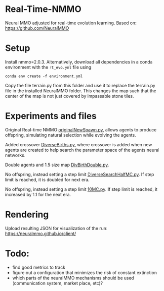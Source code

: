 # Real-Time-NMMO

Neural MMO adjusted for real-time evolution learning.
Based on: https://github.com/NeuralMMO

# Setup
Install nmmo=2.0.3. Alternatively, download all dependencies in a conda environment with the `rt_evo.yml` file using 
```
conda env create -f environment.yml
```

Copy the file terrain.py from this folder and use it to replace the terrain.py file in the installed NeuralMMO folder. This changes the map such that the center of the map is not just covered by impassable stone tiles.

# Experiments and files

Original Real-time NMMO [originalNewSpawn.py](originalNewSpawn.py), allows agents to produce offspring, simulating natural selection while evolving the agents.

Added crossover [DiverseBirths.py](DiverseBirths.py), where crossover is added when new agents are created to help search the parameter space of the agents neural networks.

Double agents and 1.5 size map [DivBirthDouble.py](DivBirthDouble.py).

No offspring, instead setting a step limit [DiverseSearchHalfMC.py](DiverseSearchHalfMC.py). If step limit is reached, it is doubled for next era.

No offspring, instead setting a step limit [10MC.py](10MC.py). If step limit is reached, it increased by 1.1 for the next era.


# Rendering

Upload resulting JSON for visualization of the run:
https://neuralmmo.github.io/client/

# Todo:
- find good metrics to track
- figure out a configuration that minimizes the risk of constant extinction
- which parts of the neuralMMO mechanisms should be used (communication system, market place, etc)?

